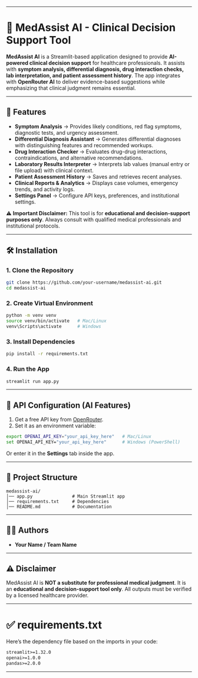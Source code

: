 
---

# 🏥 MedAssist AI - Clinical Decision Support Tool

**MedAssist AI** is a Streamlit-based application designed to provide **AI-powered clinical decision support** for healthcare professionals.
It assists with **symptom analysis, differential diagnosis, drug interaction checks, lab interpretation, and patient assessment history**.
The app integrates with **OpenRouter AI** to deliver evidence-based suggestions while emphasizing that clinical judgment remains essential.

---

## 🚀 Features

* **Symptom Analysis** → Provides likely conditions, red flag symptoms, diagnostic tests, and urgency assessment.
* **Differential Diagnosis Assistant** → Generates differential diagnoses with distinguishing features and recommended workups.
* **Drug Interaction Checker** → Evaluates drug-drug interactions, contraindications, and alternative recommendations.
* **Laboratory Results Interpreter** → Interprets lab values (manual entry or file upload) with clinical context.
* **Patient Assessment History** → Saves and retrieves recent analyses.
* **Clinical Reports & Analytics** → Displays case volumes, emergency trends, and activity logs.
* **Settings Panel** → Configure API keys, preferences, and institutional settings.

⚠️ **Important Disclaimer:**
This tool is for **educational and decision-support purposes only**. Always consult with qualified medical professionals and institutional protocols.

---

## 🛠️ Installation

### 1. Clone the Repository

```bash
git clone https://github.com/your-username/medassist-ai.git
cd medassist-ai
```

### 2. Create Virtual Environment

```bash
python -m venv venv
source venv/bin/activate   # Mac/Linux
venv\Scripts\activate      # Windows
```

### 3. Install Dependencies

```bash
pip install -r requirements.txt
```

### 4. Run the App

```bash
streamlit run app.py
```

---

## 🔑 API Configuration (AI Features)

1. Get a free API key from [OpenRouter](https://openrouter.ai/).
2. Set it as an environment variable:

```bash
export OPENAI_API_KEY="your_api_key_here"   # Mac/Linux
set OPENAI_API_KEY="your_api_key_here"      # Windows (PowerShell)
```

Or enter it in the **Settings** tab inside the app.

---

## 📂 Project Structure

```
medassist-ai/
│── app.py               # Main Streamlit app
│── requirements.txt     # Dependencies
│── README.md            # Documentation
```

---

## 👨‍⚕️ Authors

* **Your Name / Team Name**

---

## ⚠️ Disclaimer

MedAssist AI is **NOT a substitute for professional medical judgment**.
It is an **educational and decision-support tool only**. All outputs must be verified by a licensed healthcare provider.

---

# ✅ requirements.txt

Here’s the dependency file based on the imports in your code:

```txt
streamlit>=1.32.0
openai>=1.0.0
pandas>=2.0.0
```

---
